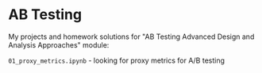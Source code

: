 # AB Testing

My projects and homework solutions for "AB Testing Advanced Design and Analysis Approaches" module:   

`01_proxy_metrics.ipynb` - looking for proxy metrics for A/B testing      
